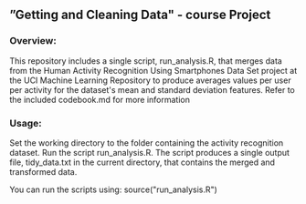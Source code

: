 
## ”Getting and Cleaning Data" - course Project

### Overview:

This repository includes a single script, run_analysis.R, that merges data from the Human Activity Recognition Using Smartphones Data Set project at the UCI Machine Learning Repository to produce averages values per user per activity for the dataset's mean and standard deviation features. Refer to the included codebook.md for more information

### Usage:

Set the working directory to the folder containing the activity recognition dataset. Run the script run_analysis.R. The script produces a single output file, tidy_data.txt in the current directory, that contains the merged and transformed data.

You can run the scripts using: source("run_analysis.R")
